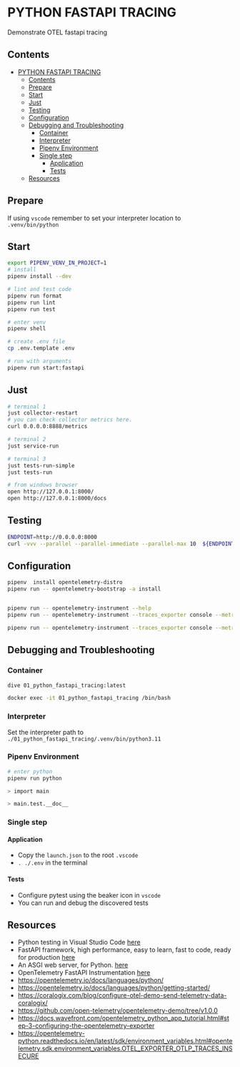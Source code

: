 # PYTHON FASTAPI TRACING

Demonstrate OTEL fastapi tracing  

## Contents

- [PYTHON FASTAPI TRACING](#python-fastapi-tracing)
  - [Contents](#contents)
  - [Prepare](#prepare)
  - [Start](#start)
  - [Just](#just)
  - [Testing](#testing)
  - [Configuration](#configuration)
  - [Debugging and Troubleshooting](#debugging-and-troubleshooting)
    - [Container](#container)
    - [Interpreter](#interpreter)
    - [Pipenv Environment](#pipenv-environment)
    - [Single step](#single-step)
      - [Application](#application)
      - [Tests](#tests)
  - [Resources](#resources)

## Prepare

If using `vscode` remember to set your interpreter location to `.venv/bin/python`

## Start

```sh
export PIPENV_VENV_IN_PROJECT=1
# install
pipenv install --dev

# lint and test code
pipenv run format
pipenv run lint
pipenv run test

# enter venv
pipenv shell

# create .env file
cp .env.template .env

# run with arguments
pipenv run start:fastapi
```

## Just

```sh
# terminal 1
just collector-restart 
# you can check collector metrics here.
curl 0.0.0.0:8888/metrics

# terminal 2
just service-run

# terminal 3
just tests-run-simple
just tests-run

# from windows browser
open http://127.0.0.1:8000/
open http://127.0.0.1:8000/docs
```

## Testing

```sh
ENDPOINT=http://0.0.0.0:8000
curl -vvv --parallel --parallel-immediate --parallel-max 10  ${ENDPOINT}/sleep/12 ${ENDPOINT}/sleep/12 ${ENDPOINT}/sleep/12 ${ENDPOINT}/sleep/12 ${ENDPOINT}/sleep/12 ${ENDPOINT}/sleep/12 ${ENDPOINT}/status/200 ${ENDPOINT}/status/200 ${ENDPOINT}/status/200
```

## Configuration

```sh
pipenv  install opentelemetry-distro
pipenv run -- opentelemetry-bootstrap -a install


pipenv run -- opentelemetry-instrument --help
pipenv run -- opentelemetry-instrument --traces_exporter console --metrics_exporter console --logs_exporter console --service_name 01_python_fastapi_tracing --disabled_instrumentations aws-lambda --log_level TRACE fastapi dev main.py

pipenv run -- opentelemetry-instrument --traces_exporter console --metrics_exporter console --logs_exporter console --service_name 01_python_fastapi_tracing --log_level TRACE fastapi dev main.py
```

## Debugging and Troubleshooting

### Container

```sh
dive 01_python_fastapi_tracing:latest

docker exec -it 01_python_fastapi_tracing /bin/bash
```

### Interpreter

Set the interpreter path to `./01_python_fastapi_tracing/.venv/bin/python3.11`

### Pipenv Environment

```sh
# enter python
pipenv run python

> import main

> main.test.__doc__
```

### Single step

#### Application

- Copy the `launch.json` to the root `.vscode`
- `. ./.env` in the terminal

#### Tests

- Configure pytest using the beaker icon in `vscode`
- You can run and debug the discovered tests

## Resources

- Python testing in Visual Studio Code [here](https://code.visualstudio.com/docs/python/testing#_example-test-walkthroughs)
- FastAPI framework, high performance, easy to learn, fast to code, ready for production [here](https://fastapi.tiangolo.com/#installation)
- An ASGI web server, for Python. [here](https://www.uvicorn.org/)
- OpenTelemetry FastAPI Instrumentation [here](https://opentelemetry-python-contrib.readthedocs.io/en/latest/instrumentation/fastapi/fastapi.html)  
- https://opentelemetry.io/docs/languages/python/
- https://opentelemetry.io/docs/languages/python/getting-started/
- https://coralogix.com/blog/configure-otel-demo-send-telemetry-data-coralogix/
- https://github.com/open-telemetry/opentelemetry-demo/tree/v1.0.0
- https://docs.wavefront.com/opentelemetry_python_app_tutorial.html#step-3-configuring-the-opentelemetry-exporter
- https://opentelemetry-python.readthedocs.io/en/latest/sdk/environment_variables.html#opentelemetry.sdk.environment_variables.OTEL_EXPORTER_OTLP_TRACES_INSECURE
